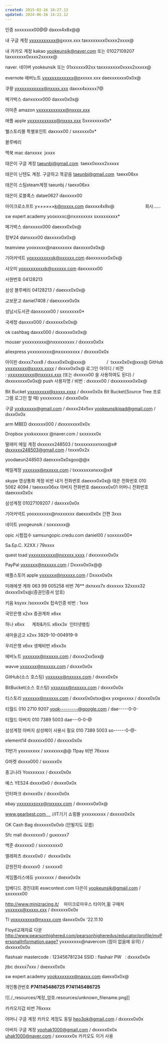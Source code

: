 ```yaml
---
created: 2015-02-16 10:27.13
updated: 2024-06-26 14:22.12
---
```


인증 sxxxxxxx00@@
daxxx4x8x@@

내 구글 계정
[yxxxxxxxxxx@g](mailto:yookeunsik@gmail.com)xxxx.xxx
taxxxxxxxx0xxxx2xxxx@

내 카카오 계정 kakao
[yookeunsik@naver.com](mailto:yookeunsik@naver.com) 또는  01027109207 
taxxxxxxx0xxxx2xxxxx@

naver. 네이버
yookeunsik 또는 01xxxxxx92xx
taxxxxxxxx0xxxx2xxxxx@


evernote 에버노트
[yxxxxxxxxxxxx@n](mailto:yookeunsik@naver.com)xxxxx.xxx
daexxxxxxx0x0x@

쿠팡
[yxxxxxxxxxxx@nxxxx.xxx](mailto:yxxxxxxxxxxx@nxxxx.xxx)
daxxx4xxxxx7@

메가박스
danxxxxx000 daxxx0x0x@

아마존 amazon
yxxxxxxxxxxx@nxxxx.xxx

애플 apple
yxxxxxxxxxxx@nxxxx.xxx
Sxxxxxxxx0x\*

웰스토리몰 특별포인트
daxxxx00 / sxxxxxx0x*

블루베리


맥북 mac
danxxxx
 jxxxx


태은이 구글 계정
[taeunbj@gmail.com](mailto:taeunbj@gmail.com) 
taexx0xxxx2xxxxx

태은이 닌텐도 계정. 구글하고 똑같음
[taeunbj@gmail.com](mailto:taeunbj@gmail.com)  taexx06xx

태은이 스팀steam계정
taeunbj / taexx06xx

태은이 로블록스
datae0627
daxxxxx00

마이크로소프트
y××××××k@nxxxx.com
daxxxx4x8x@                         회사......

sw expert academy
yooxxxxc@nxxxxxxxx
sxxxxxxxxx\*

메가박스
danxxxxx000
daexxx0x0x@

정부24
danxxxx00
daxxxxx0x0x@

teamview
yooxxxxx@naxxxxxxx
daxxxxx0x0x@

기아커넥트
[yoxxxxxxxxxk@xxxxxx.com](mailto:yoxxxxxxxxxk@xxxxxx.com)
daxxxxxxx0x0x@

샤오미
[yoxxxxxxxxxk@xxxxxx.com](mailto:yoxxxxxxxxxk@xxxxxx.com)
daxxxxxx00

사원번호
04128213

삼성 블루베리
04128213 / daexxx0x0x@

교보문고
daniel7408 / daexxxxx0x0x

성남시도서관
daxxxxxx00 / sxxxxxxx0\*

국세청
daxxxx000 / dxxxxxx0x0x@

ok cashbag
daxxx000 / dxxxxxx0x0x@

mouser
yxxxxxxxxx@nxxxxxxxxx / dxxxxx0x0x

aliexpress
yxxxxxxxxx@nxxxxxxxxx / dxxxxx0x0x

아이핀
dxxxx7xxx8 / dxxxx0x0x@xxx@
                /  txxxx0x0x@xxx@
GitHub
[yxxxxxxxx@xxxxx.xxxx](mailto:yxxxxxxxx@xxxxx.xxxx) / dxxxx0x0x@
로그인 아이디 / 비전 : [yxxxxxxxxxx@nxxxxx.xxx](mailto:yxxxxxxxxxx@nxxxxx.xxx) (또는 dxxxxx00 을 사용하여도 된다) / dxxxxxxxx0x0x@
push 사용자명 / 비번 : dxxxxx00 / dxxxxxxxx0x0x@

Bit Bucket
[yxxxxxxxx@xxxxx.xxxx](mailto:yxxxxxxxx@xxxxx.xxxx) / dxxxx0x0x
Bit Bucket(Source Tree 프로그램 로그인 할 때)
yxxxxxxxx / dxxxx0x0x

구글
yxxkxxxxx@gmail.com / dxxxx24x5xx
[yookeunsikipad@gmail.com](mailto:yookeunsikipad@gmail.com) / dxxx0x0x

arm MBED
dxxxxxx000 / dxxxxxxxx0x0x

Dropbox
yxxkxxxxxx @naver.com / sxxxxxx0x

딸래미 메일 계정
dxxxxxx248503 / txxxxxxxxxnxxx@x#
dxxxxxx248503@gmail.com / txxxx0x2x

yoodaeun248503
daexxxx0x0xgoo@@x

메일계정
yxxxxxx@nxxxxx.com / txxxxxxxxnxxx@x#    

skype 영상통화 계정 비번
내거 전화번호 daexxx0x0x@
태은 전화번호 010 5062 4094 / taexxxx06xx
아버지 전화번호 daexxxx0x01
어머니 전화번호 daexxxx0x0x

삼성계정
01027109207 / daxxxx0x0x

기아커넥트
yooxxxxxxx@nxxxxxxx
daexxx0x0x
간편 3xxx

네이트
yoogeunsik / soxxxxxx@

opic 시험접수 samsungopic.credu.com
daniel00 / soxxxxx00\*

Sa.Ep.C.
X2XX / 79xxxx

quest toad
[yxxxxxxxxxx@nxxxxx.xxxx](mailto:yxxxxxxxxxx@nxxxxx.xxxx) / dxxxxxxx0x0x

PayPal
yxxxxxx@nxxxxx.com / Dxxxx0x0x@@

애플스토어 apple
yxxxxxx@nxxxxx.com / Dxxxx0x0x

미래에셋
계좌 063 99 005258 비번 76\*\*
dxnxxx7x
dxxxxxx
32xxxx32
dxxxx0x0x@(증권인증서 암호)

키움
ksyxx /soxxxx0x
접속인증 비번 : 1xxx

국민은행
x2xx
증권계좌 x6xx

하나
x6xx      계좌&카드
x6xx3x  인터넷뱅킹

새마을금고
x2xx
3829-10-004919-9

우리은행
x6xx
생체비번 x6xx3x

에버노트
yxxxxxx@nxxxxx.com / dxxxx2xx5xx@

wavve
yxxxxxx@nxxxxx.com / dxxxx0x0x

GitHub(소스 호스팅)
yxxxxxx@nxxxxx.com / dxxxx0x0x

BitBucket(소스 호스팅)
yxxxxxx@nxxxxx.com / dxxxx0x0x

티스토리
yxxxxxx@nxxxxx.com / dxxxx0x0xtxx@xx
yxxgxxxxx / dxxxx0x0x

티월드
010 2710 9207
yook---------@google.com / dae-----0-0-

티월드 아버지
010 7389 5003
dae---0-0-@

삼성계정 아버지 삼성페이 사용시 필요
010 7389 5003
so------0-@-

element14
dxxxxxx000 / dxxxxx0x0x

11번가
yxxxxxxxx / sxxxxxxx@@
11pay 비번 76xxxx

G마켓
dxxxx000 / sxxxxx0x

중고나라
Yoxxxxxxx / dxxxx0x0x

예스 YES24
dxxxx0x0 / dxxxx0x0x

인터파크
dxnxxx0x / dxxxx0x0x

ebay
[yxxxxxxsxxx@nxxxxx.com](mailto:yxxxxxxsxxx@nxxxxx.com) / dxxxxxx0x0x@

www.gearbest.com     //IT기기 쇼핑몰
yxxxxxxxxx / dxxxxx0x0x

OK Cash Bag
dxxxxxx0x0xb (안될지도 모름)

Sfc mall
dxxxxxxx0 / guxxxxx7

백준
dxxxxxx0 / sxxxxxxxx0

엘레파츠
dxxxx0x0 /  dxxxx0x0x

강원전자
dxxxxx0  / sxxxxx0

게임플러스에듀
yxxxxxxx / dxexx0x0x

임베디드 경진대회
eswcontest.com
다은이 yookeunsik@gmail.com / sxxxxxx00

<http://www.minizracing.it/>    마이크로마우스 타이어,휠 구매처
[yxxxxxx@xxxxx.xxx](mailto:yxxxxxx@xxxxx.xxx) / dxxxxxx0x0x

TI
yoxxxxxxxx@nxxxx.com
daxxx0x0x
'22.11.10

Floyd교재자료 다운
<http://www.pearsonhighered.com/pearsonhigheredus/educator/profile/myPersonalInformation.page?>
yxxxxxxxx@navercom (점이 없음에 유의) / dxxxxx0x0x

flashsair
mastercode : 123456781234
SSID : flashair
PW   : dxxxx0x0x

jtbc
dxxxx7xxx / dxexxx0x0x

sw expert academy
[yookxxxxxxx@naxxx.com](mailto:yookxxxxxxx@naxxx.com)
daexx0x0x@

개인통관번호
**P741145486725**
**P741145486725**

![[./_resources/계정_암호.resources/unknown_filename.png]]


카카오지갑 비번
76xxxx

어머니 구글 계정 카카오 계정도 동일
[heo3ok@gmail.com](mailto:heo3ok@gmail.com) / dxxxxx0x0x

아버지 구글 계정
[yoohak1000@gmail.com](mailto:yoohak1000@gmail.com) / dxxxxx0x0x
[uhak1000@naver.com](mailto:uhak1000@naver.com) / sxxxxxx0x 카카오도 이거 사용
